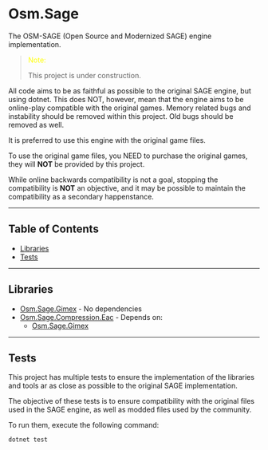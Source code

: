 # Osm.Sage

The OSM-SAGE (Open Source and Modernized SAGE) engine implementation.

> <span style="color: yellow;">Note:</span>
>
> This project is under construction.

All code aims to be as faithful as possible to the original SAGE engine, but using dotnet. This does NOT, however, mean
that the engine aims to be online-play compatible with the original games. Memory related bugs and instability should be
removed within this project. Old bugs should be removed as well.

It is preferred to use this engine with the original game files.

To use the original game files, you NEED to purchase the original games, they will **NOT** be provided by this project.

While online backwards compatibility is not a goal, stopping the compatibility is **NOT** an objective, and it may be
possible to maintain the compatibility as a secondary happenstance.

---

## Table of Contents

- [Libraries](#libraries)
- [Tests](#tests)

---

## Libraries

- [Osm.Sage.Gimex](./Osm.Sage.Gimex/README.md) - No dependencies
- [Osm.Sage.Compression.Eac](./Compression/Osm.Sage.Compression.Eac/README.md) - Depends on:
    - [Osm.Sage.Gimex](./Osm.Sage.Gimex/README.md)

---

## Tests

This project has multiple tests to ensure the implementation of the libraries and tools ar as close as possible to the
original SAGE implementation.

The objective of these tests is to ensure compatibility with the original files used in the SAGE engine, as well as
modded files used by the community.

To run them, execute the following command:

```shell
dotnet test
```
